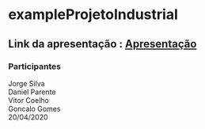 # exampleProjetoIndustrial

## Link da apresentação : [Apresentação](https://uapt33090-my.sharepoint.com/:b:/g/personal/jhgsilva_ua_pt/EdZr3tZfP0BGq0HVvgTuvqgBQNZTJI77OVUYPdNp0EfbQw?e=QTEXaj)


### Participantes
Jorge Silva\
Daniel Parente\
Vitor Coelho\
Goncalo Gomes\
20/04/2020


